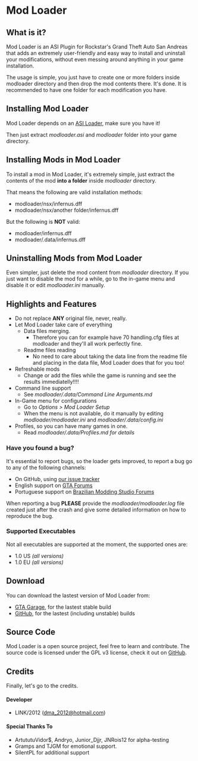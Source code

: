 Mod Loader
==================

## What is it?

Mod Loader is an ASI Plugin for Rockstar's Grand Theft Auto San Andreas that adds an extremely user-friendly and easy way to install and uninstall your modifications, without even messing around anything in your game installation.

The usage is simple, you just have to create one or more folders inside modloader directory and then drop the mod contents there. It's done.
It is recommended to have one folder for each modification you have.

## Installing Mod Loader

Mod Loader depends on an [ASI Loader](http://www.gtagarage.com/mods/show.php?id=21709), make sure you have it!

Then just extract *modloader.asi* and *modloader* folder into your game directory.

## Installing Mods in Mod Loader

To install a mod in Mod Loader, it's extremely simple, just extract the contents of the mod **into a folder** inside *modloader* directory.

That means the following are valid installation methods:

 + modloader/nsx/infernus.dff
 + modloader/nsx/another folder/infernus.dff

But the following is **NOT** valid:

 - modloader/infernus.dff 
 - modloader/.data/infernus.dff


## Uninstalling Mods from Mod Loader

Even simpler, just delete the mod content from *modloader* directory.
If you just want to disable the mod for a while, go to the in-game menu and disable it or edit *modloader.ini* manually. 

## Highlights and Features

- Do not replace **ANY** original file, never, really.
- Let Mod Loader take care of everything
    + Data files merging.
        * Therefore you can for example have 70 handling.cfg files at modloader and they'll all work perfectly fine.
    + Readme files reading
        * No need to care about taking the data line from the readme file and placing in the data file, Mod Loader does that for you too!
- Refreshable mods
    + Change or add the files while the game is running and see the results immediatelly!!!!
- Command line support
    + See *modloader/.data/Command Line Arguments.md*
- In-Game menu for configurations
    + Go to *Options > Mod Loader Setup*
    + When the menu is not available, do it manually by editing *modloader/modloader.ini* and *modloader/.data/config.ini*
- Profiles, so you can have many games in one.
    + Read *modloader/.data/Profiles.md for details*

### Have you found a bug?

It's essential to report bugs, so the loader gets improved, to report a bug go to any of the following channels:

 * On GitHub, using [our issue tracker](https://github.com/thelink2012/sa-modloader/issues)
 * English support on [GTA Forums](http://gtaforums.com/topic/669520-sarel-mod-loader/)
 * Portuguese support on [Brazilian Modding Studio Forums](http://brmodstudio.forumeiros.com/t3591-mod-loader-topico-oficial)

When reporting a bug **PLEASE** provide the *modloader/modloader.log* file created just after the crash and give some detailed information on how to reproduce the bug.

### Supported Executables

Not all executables are supported at the moment, the supported ones are:

 + 1.0 US *(all versions)*
 + 1.0 EU *(all versions)*

## Download

You can download the lastest version of Mod Loader from:

 * [GTA Garage](http://www.gtagarage.com/mods/show.php?id=25377), for the lastest stable build
 * [GitHub](https://github.com/thelink2012/modloader/releases), for the lastest (including unstable) builds

## Source Code

Mod Loader is a open source project, feel free to learn and contribute.
The source code is licensed under the GPL v3 license, check it out on [GitHub](https://github.com/thelink2012/modloader/).

## Credits

Finally, let's go to the credits.

#### Developer
  * LINK/2012 (<dma_2012@hotmail.com>)

#### Special Thanks To
  * ArtututuVidor$, Andryo, Junior_Djjr, JNRois12 for alpha-testing
  * Gramps and TJGM for emotional support.
  * SilentPL for additional support
